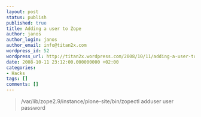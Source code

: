 ```yaml
---
layout: post
status: publish
published: true
title: Adding a user to Zope
author: janos
author_login: janos
author_email: info@titan2x.com
wordpress_id: 52
wordpress_url: http://titan2x.wordpress.com/2008/10/11/adding-a-user-to-zope/
date: 2008-10-11 23:12:00.000000000 +02:00
categories:
- Hacks
tags: []
comments: []
---
```

<blockquote>/var/lib/zope2.9/instance/plone-site/bin/zopectl adduser user password</blockquote>
